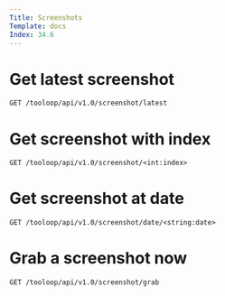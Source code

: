 ```yaml
---
Title: Screenshots
Template: docs
Index: 34.6
---
```


# Get latest screenshot

    GET /tooloop/api/v1.0/screenshot/latest


# Get screenshot with index

    GET /tooloop/api/v1.0/screenshot/<int:index>


# Get screenshot at date

    GET /tooloop/api/v1.0/screenshot/date/<string:date>


# Grab a screenshot now

    GET /tooloop/api/v1.0/screenshot/grab